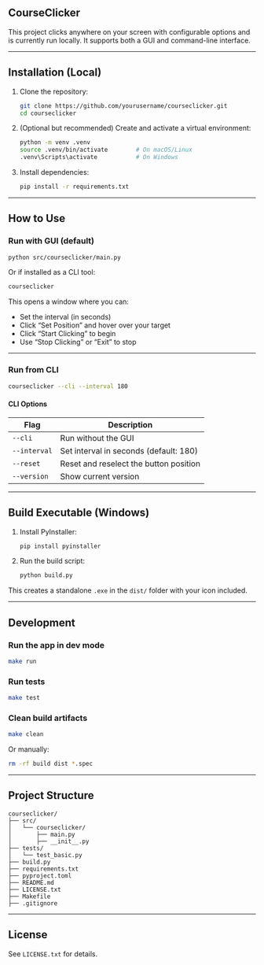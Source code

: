 ## CourseClicker

This project clicks anywhere on your screen with configurable options and is currently run locally. It supports both a GUI and command-line interface.

---

## Installation (Local)

1. Clone the repository:
   ```bash
   git clone https://github.com/yourusername/courseclicker.git
   cd courseclicker
   ```

2. (Optional but recommended) Create and activate a virtual environment:
   ```bash
   python -m venv .venv
   source .venv/bin/activate        # On macOS/Linux
   .venv\Scripts\activate           # On Windows
   ```

3. Install dependencies:
   ```bash
   pip install -r requirements.txt
   ```

---

## How to Use

### Run with GUI (default)

```bash
python src/courseclicker/main.py
```

Or if installed as a CLI tool:
```bash
courseclicker
```

This opens a window where you can:
- Set the interval (in seconds)
- Click “Set Position” and hover over your target
- Click “Start Clicking” to begin
- Use “Stop Clicking” or “Exit” to stop

---

### Run from CLI

```bash
courseclicker --cli --interval 180
```

#### CLI Options

| Flag         | Description                             |
|--------------|-----------------------------------------|
| `--cli`      | Run without the GUI                     |
| `--interval` | Set interval in seconds (default: 180)  |
| `--reset`    | Reset and reselect the button position  |
| `--version`  | Show current version                    |

---

## Build Executable (Windows)

1. Install PyInstaller:
   ```bash
   pip install pyinstaller
   ```

2. Run the build script:
   ```bash
   python build.py
   ```

This creates a standalone `.exe` in the `dist/` folder with your icon included.

---

## Development

### Run the app in dev mode

```bash
make run
```

### Run tests

```bash
make test
```

### Clean build artifacts

```bash
make clean
```

Or manually:

```bash
rm -rf build dist *.spec
```

---

## Project Structure

```
courseclicker/
├── src/
│   └── courseclicker/
│       ├── main.py
│       ├── __init__.py
├── tests/
│   └── test_basic.py
├── build.py
├── requirements.txt
├── pyproject.toml
├── README.md
├── LICENSE.txt
├── Makefile
├── .gitignore
```

---

## License

See `LICENSE.txt` for details.

